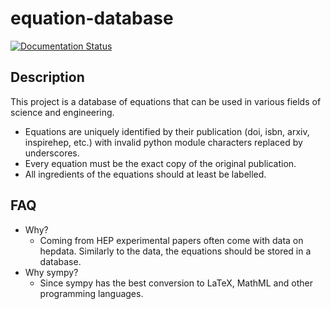# equation-database

[![Documentation Status](https://readthedocs.org/projects/equation-database/badge/?version=latest)](https://equation-database.readthedocs.io/en/latest/?badge=latest)

## Description

This project is a database of equations that can be used in various fields of science and engineering.
- Equations are uniquely identified by their publication (doi, isbn, arxiv, inspirehep, etc.) with invalid python module characters replaced by underscores.
- Every equation must be the exact copy of the original publication.
- All ingredients of the equations should at least be labelled.


## FAQ

- Why?
    - Coming from HEP experimental papers often come with data on hepdata. Similarly to the data, the equations should be stored in a database.
- Why sympy?
    - Since sympy has the best conversion to LaTeX, MathML and other programming languages.
